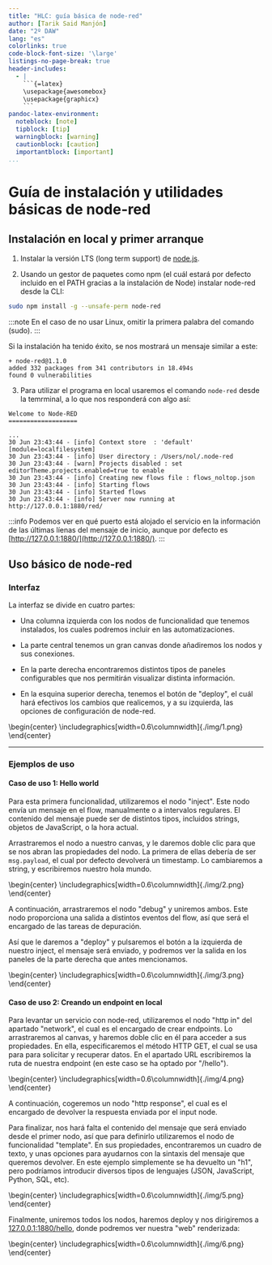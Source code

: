 ```yaml
---
title: "HLC: guía básica de node-red"
author: [Tarik Said Manjón]
date: "2º DAW"
lang: "es"
colorlinks: true
code-block-font-size: '\large'
listings-no-page-break: true
header-includes:
  - |
    ```{=latex}
    \usepackage{awesomebox}
    \usepackage{graphicx}
    ```
pandoc-latex-environment:
  noteblock: [note]
  tipblock: [tip]
  warningblock: [warning]
  cautionblock: [caution]
  importantblock: [important]
...
```


# Guía de instalación y utilidades básicas de node-red

## Instalación en local y primer arranque

1. Instalar la versión LTS (long term support) de [node.js](https://nodejs.org/es).

2. Usando un gestor de paquetes como npm (el cuál estará por defecto incluido en el PATH gracias a la instalación de Node) instalar node-red desde la CLI:

```bash
sudo npm install -g --unsafe-perm node-red
```

:::note
En el caso de no usar Linux, omitir la primera palabra del comando (sudo).
:::

Si la instalación ha tenido éxito, se nos mostrará un mensaje similar a este:

```
+ node-red@1.1.0
added 332 packages from 341 contributors in 18.494s
found 0 vulnerabilities
```

3. Para utilizar el programa en local usaremos el comando `node-red` desde la temrminal, a lo que nos responderá con algo así:

```
Welcome to Node-RED
===================

...
30 Jun 23:43:44 - [info] Context store  : 'default' [module=localfilesystem]
30 Jun 23:43:44 - [info] User directory : /Users/nol/.node-red
30 Jun 23:43:44 - [warn] Projects disabled : set editorTheme.projects.enabled=true to enable
30 Jun 23:43:44 - [info] Creating new flows file : flows_noltop.json
30 Jun 23:43:44 - [info] Starting flows
30 Jun 23:43:44 - [info] Started flows
30 Jun 23:43:44 - [info] Server now running at http://127.0.0.1:1880/red/
```

:::info
Podemos ver en qué puerto está alojado el servicio en la información de las últimas líenas del mensaje de inicio, aunque por defecto es [http://127.0.0.1:1880/](http://127.0.0.1:1880/).
:::

## Uso básico de node-red

### Interfaz

La interfaz se divide en cuatro partes:

- Una columna izquierda con los nodos de funcionalidad que tenemos instalados, los cuales podremos incluir en las automatizaciones.

- La parte central tenemos un gran canvas donde añadiremos los nodos y sus conexiones.

- En la parte derecha encontraremos distintos tipos de paneles configurables que nos permitirán visualizar distinta información.

- En la esquina superior derecha, tenemos el botón de "deploy", el cuál hará efectivos los cambios que realicemos, y a su izquierda, las opciones de configuración de node-red.

\begin{center}
\includegraphics[width=0.6\columnwidth]{./img/1.png}
\end{center}

---

### Ejemplos de uso

#### Caso de uso 1: Hello world

Para esta primera funcionalidad, utilizaremos el nodo "inject". Este nodo envía un mensaje en el flow, manualmente o a intervalos regulares. El contenido del mensaje puede ser de distintos tipos, incluidos strings, objetos de JavaScript, o la hora actual.

Arrastraremos el nodo a nuestro canvas, y le daremos doble clic para que se nos abran las propiedades del nodo. La primera de ellas debería de ser `msg.payload`, el cual por defecto devolverá un timestamp. Lo cambiaremos a string, y escribiremos nuestro hola mundo.

\begin{center}
\includegraphics[width=0.6\columnwidth]{./img/2.png}
\end{center}

A continuación, arrastraremos el nodo "debug" y uniremos ambos. Este nodo proporciona una salida a distintos eventos del flow, así que será el encargado de las tareas de depuración.

Así que le daremos a "deploy" y pulsaremos el botón a la izquierda de nuestro inject, el mensaje será enviado, y podremos ver la salida en los paneles de la parte derecha que antes mencionamos.

\begin{center}
\includegraphics[width=0.6\columnwidth]{./img/3.png}
\end{center}

#### Caso de uso 2: Creando un endpoint en local

Para levantar un servicio con node-red, utilizaremos el nodo "http in" del apartado "network", el cual es el encargado de crear endpoints. Lo arrastraremos al canvas, y haremos doble clic en él para acceder a sus propiedades. En ella, especificaremos el método HTTP GET, el cual se usa para para solicitar y recuperar datos. En el apartado URL escribiremos la ruta de nuestra endpoint (en este caso se ha optado por "/hello").

\begin{center}
\includegraphics[width=0.6\columnwidth]{./img/4.png}
\end{center}

A continuación, cogeremos un nodo "http response", el cual es el encargado de devolver la respuesta enviada por el input node.

Para finalizar, nos hará falta el contenido del mensaje que será enviado desde el primer nodo, así que para definirlo utilizaremos el nodo de funcionalidad "template". En sus propiedades, encontraremos un cuadro de texto, y unas opciones para ayudarnos con la sintaxis del mensaje que queremos devolver. En este ejemplo simplemente se ha devuelto un "h1", pero podríamos introducir diversos tipos de lenguajes (JSON, JavaScript, Python, SQL, etc).

\begin{center}
\includegraphics[width=0.6\columnwidth]{./img/5.png}
\end{center}

Finalmente, uniremos todos los nodos, haremos deploy y nos dirigiremos a [127.0.0.1:1880/hello](http://127.0.0.1:1880/hello), donde podremos ver nuestra "web" renderizada:

\begin{center}
\includegraphics[width=0.6\columnwidth]{./img/6.png}
\end{center}
